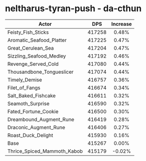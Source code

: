 # neltharus-tyran-push - da-cthun
| Actor | DPS | Increase |
|---|:---:|:---:|
|Feisty_Fish_Sticks|417258|0.48%|
|Aromatic_Seafood_Platter|417225|0.47%|
|Great_Cerulean_Sea|417204|0.47%|
|Sizzling_Seafood_Medley|417192|0.46%|
|Revenge_Served_Cold|417080|0.44%|
|Thousandbone_Tongueslicer|417074|0.44%|
|Timely_Demise|416757|0.36%|
|Filet_of_Fangs|416674|0.34%|
|Salt_Baked_Fishcake|416611|0.32%|
|Seamoth_Surprise|416590|0.32%|
|Fated_Fortune_Cookie|416500|0.30%|
|Dreambound_Augment_Rune|416419|0.28%|
|Draconic_Augment_Rune|416406|0.27%|
|Roast_Duck_Delight|415930|0.16%|
|Base|415267|0.00%|
|Thrice_Spiced_Mammoth_Kabob|415179|-0.02%|

